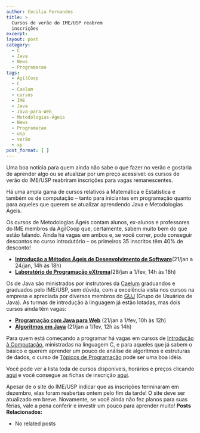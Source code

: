 ```yaml
---
author: Cecilia Fernandes
title: >
  Cursos de verão do IME/USP reabrem
  inscrições
excerpt:
layout: post
category:
  - C
  - Java
  - News
  - Programacao
tags:
  - AgilCoop
  - C
  - Caelum
  - cursos
  - IME
  - Java
  - Java-para-Web
  - Metodologias-Ágeis
  - News
  - Programacao
  - usp
  - verão
  - xp
post_format: [ ]
---
```

Uma boa notícia para quem ainda não sabe o que fazer no verão e gostaria de aprender algo ou se atualizar por um preço acessível: os cursos de verão do IME/USP reabriram inscrições para vagas remanescentes.

Há uma ampla gama de cursos relativos a Matemática e Estatística e também os de computação – tanto para iniciantes em programação quanto para aqueles que querem se atualizar aprendendo Java e Metodologias Ágeis.

Os cursos de Metodologias Ágeis contam alunos, ex-alunos e professores do IME membros da AgilCoop que, certamente, sabem muito bem do que estão falando. Ainda há vagas em ambos e, se você correr, pode conseguir descontos no curso introdutório – os primeiros 35 inscritos têm 40% de desconto!

*   **[Introdução a Métodos Ágeis de Desenvolvimento de Software][1]**(21/jan a 24/jan, 14h às 18h)
*   **[Laboratório de Programação eXtrema][2]**(28/jan a 1/fev, 14h às 18h)

Os de Java são ministrados por instrutores da [Caelum][3] graduandos e graduados pelo IME/USP, sem dúvida, com a excelência vista nos cursos na empresa e apreciada por diversos membros do [GUJ][4] (Grupo de Usuários de Java). As turmas de introdução à linguagem já estão lotadas, mas dois cursos ainda têm vagas:

*   **[Programação com Java para Web][5]** (21/jan a 1/fev, 10h às 12h)
*   **[Algoritmos em Java][6]** (21/jan a 1/fev, 12h às 14h)

Para quem está começando a programar há vagas em cursos de [Introdução à Computação][7], ministradas na linguagem C, e para aqueles que já sabem o básico e querem aprender um pouco de análise de algoritmos e estruturas de dados, o curso de [Tópicos de Programação][8] pode ser uma boa idéia.

Você pode ver a lista toda de cursos disponíveis, horários e preços clicando [aqui][9] e você consegue as fichas de inscrição [aqui][10].

Apesar de o site do IME/USP indicar que as inscrições terminaram em dezembro, elas foram reabertas ontem pelo fim da tarde! O site deve ser atualizado em breve. Novamente, se você ainda não fez planos para suas férias, vale a pena conferir e investir um pouco para aprender muito! 
**Posts Relacionados:** 
*   No related posts












 [1]: http://www.ime.usp.br/~verao/difusao.html#B.21
 [2]: http://www.ime.usp.br/~verao/difusao.html#B.22
 [3]: http://www.caelum.com.br
 [4]: http://www.guj.com.br/
 [5]: http://www.ime.usp.br/~verao/difusao.html#B.18
 [6]: http://www.ime.usp.br/~verao/difusao.html#B.19
 [7]: http://www.ime.usp.br/~verao/difusao.html#B.3
 [8]: http://www.ime.usp.br/~verao/difusao.html#B.4
 [9]: http://www.ime.usp.br/~verao/horarios.html
 [10]: http://www.ime.usp.br/~verao/insc.html






